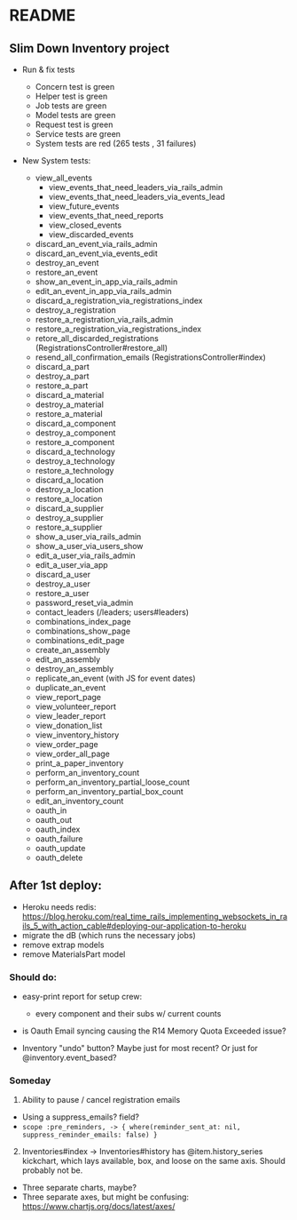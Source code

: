 # README
## Slim Down Inventory project

* Run & fix tests
  - Concern test is green
  - Helper test is green
  - Job tests are green
  - Model tests are green
  - Request test is green
  - Service tests are green
  - System tests are red (265 tests , 31 failures)

* New System tests:
  - view_all_events
    - view_events_that_need_leaders_via_rails_admin
    - view_events_that_need_leaders_via_events_lead
    - view_future_events
    - view_events_that_need_reports
    - view_closed_events
    - view_discarded_events
  - discard_an_event_via_rails_admin
  - discard_an_event_via_events_edit
  - destroy_an_event
  - restore_an_event
  - show_an_event_in_app_via_rails_admin
  - edit_an_event_in_app_via_rails_admin
  - discard_a_registration_via_registrations_index
  - destroy_a_registration
  - restore_a_registration_via_rails_admin
  - restore_a_registration_via_registrations_index
  - retore_all_discarded_registrations (RegistrationsController#restore_all)
  - resend_all_confirmation_emails (RegistrationsController#index)
  - discard_a_part
  - destroy_a_part
  - restore_a_part
  - discard_a_material
  - destroy_a_material
  - restore_a_material
  - discard_a_component
  - destroy_a_component
  - restore_a_component
  - discard_a_technology
  - destroy_a_technology
  - restore_a_technology
  - discard_a_location
  - destroy_a_location
  - restore_a_location
  - discard_a_supplier
  - destroy_a_supplier
  - restore_a_supplier
  - show_a_user_via_rails_admin
  - show_a_user_via_users_show
  - edit_a_user_via_rails_admin
  - edit_a_user_via_app
  - discard_a_user
  - destroy_a_user
  - restore_a_user
  - password_reset_via_admin
  - contact_leaders (/leaders; users#leaders)
  - combinations_index_page
  - combinations_show_page
  - combinations_edit_page
  - create_an_assembly
  - edit_an_assembly
  - destroy_an_assembly
  - replicate_an_event (with JS for event dates)
  - duplicate_an_event
  - view_report_page
  - view_volunteer_report
  - view_leader_report
  - view_donation_list
  - view_inventory_history
  - view_order_page
  - view_order_all_page
  - print_a_paper_inventory
  - perform_an_inventory_count
  - perform_an_inventory_partial_loose_count
  - perform_an_inventory_partial_box_count
  - edit_an_inventory_count
  - oauth_in
  - oauth_out
  - oauth_index
  - oauth_failure
  - oauth_update
  - oauth_delete

## After 1st deploy:
- Heroku needs redis: https://blog.heroku.com/real_time_rails_implementing_websockets_in_rails_5_with_action_cable#deploying-our-application-to-heroku
- migrate the dB (which runs the necessary jobs)
- remove extrap models
- remove MaterialsPart model

### Should do:
- easy-print report for setup crew:
  - every component and their subs w/ current counts

- is Oauth Email syncing causing the R14 Memory Quota Exceeded issue?

- Inventory "undo" button? Maybe just for most recent? Or just for @inventory.event_based?

### Someday
1. Ability to pause / cancel registration emails
  - Using a suppress_emails? field?
  - `scope :pre_reminders, -> { where(reminder_sent_at: nil, suppress_reminder_emails: false) }`

2. Inventories#index -> Inventories#history has @item.history_series kickchart, which lays available, box, and loose on the same axis. Should probably not be.
  - Three separate charts, maybe?
  - Three separate axes, but might be confusing: https://www.chartjs.org/docs/latest/axes/
